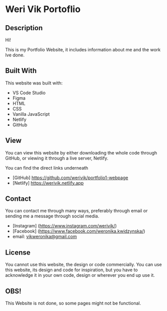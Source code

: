 # Weri Vik Portoflio
 
## Description

Hi! 

This is my Portfolio Website, it includes information about me and the work Ive done.

## Built With

This website was built with:

- VS Code Studio
- Figma
- HTML
- CSS
- Vanilla JavaScript
- Netlify
- GitHub

## View

You can view this website by either downloading the whole code through GitHub, or viewing it through a live server, Netlify.

You can find the direct links underneath

- [GitHub] https://github.com/werivik/portfolio1-webpage
- [Netlify] https://werivik.netlify.app

## Contact

You can contact me through many ways, preferably through email or sending me a message through social media. 

- [Instagram] (https://www.instagram.com/werivik/)
- [Facebook] (https://www.facebook.com/weronika.kwidzynska/)
- email: vikweronika@gmail.com

## License

You cannot use this website, the design or code commercially.
You can use this website, its design and code for inspiration, but you have to acknowledge it in your own code, design or wherever you end up use it. 


## OBS!

This Website is not done, so some pages might not be functional.